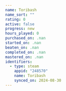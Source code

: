 ```yaml
---
name: Toribash
name_sort: ""
rating: 0
active: false
progress: new
hours_played: 0
purchased_on: .nan
started_on: .nan
beaten_on: .nan
completed_on: .nan
mastered_on: .nan
identifiers:
  - type: steam
    appid: "248570"
    name: Toribash
    synced_on: 2024-08-30
---
```

